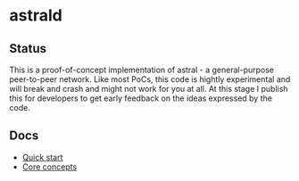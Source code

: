 astrald
=======

## Status

This is a proof-of-concept implementation of astral - a general-purpose peer-to-peer network. Like most PoCs,
this code is hightly experimental and will break and crash and might not work for you at all. At this stage
I publish this for developers to get early feedback on the ideas expressed by the code.

## Docs

- [Quick start](docs/quickstart.md)
- [Core concepts](docs/overview.md)

